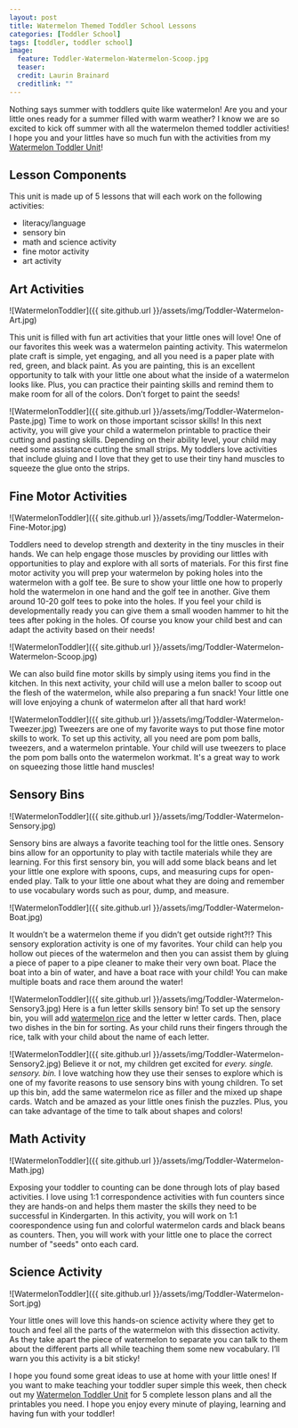 ```yaml
---
layout: post
title: Watermelon Themed Toddler School Lessons
categories: [Toddler School]
tags: [toddler, toddler school]
image:
  feature: Toddler-Watermelon-Watermelon-Scoop.jpg
  teaser: 
  credit: Laurin Brainard
  creditlink: ""
---
```

Nothing says summer with toddlers quite like watermelon! Are you and your little ones ready for a summer filled with warm weather? I know we are so excited to kick off summer with all the watermelon themed toddler activities! I hope you and your littles have so much fun with the activities from my [Watermelon Toddler Unit](https://www.teacherspayteachers.com/Product/Toddler-School-Lesson-Plans-Watermelon-Theme-Activities-Homeschool-Classroom-4762010?st=de9cd60d8dfd70334033c279f463c701&utm_source=PB%20Blog&utm_campaign=Watermelon%20Toddler%20School%20)! 

## Lesson Components 
This unit is made up of 5 lessons that will each work on the following activities:
- literacy/language 
- sensory bin 
- math and science activity 
- fine motor activity 
- art activity 

## Art Activities 

![WatermelonToddler]({{ site.github.url }}/assets/img/Toddler-Watermelon-Art.jpg)

This unit is filled with fun art activities that your little ones will love! One of our favorites this week was a watermelon painting activity. This watermelon plate craft is simple, yet engaging, and all you need is a paper plate with red, green, and black paint. As you are painting, this is an excellent opportunity to talk with your little one about what the inside of a watermelon looks like. Plus, you can practice their painting skills and remind them to make room for all of the colors. Don’t forget to paint the seeds! 

![WatermelonToddler]({{ site.github.url }}/assets/img/Toddler-Watermelon-Paste.jpg)
Time to work on those important scissor skills! In this next activity, you will give your child a watermelon printable to practice their cutting and pasting skills. Depending on their ability level, your child may need some assistance cutting the small strips. My toddlers love activities that include gluing and I love that they get to use their tiny hand muscles to squeeze the glue onto the strips. 

## Fine Motor Activities 

![WatermelonToddler]({{ site.github.url }}/assets/img/Toddler-Watermelon-Fine-Motor.jpg)

Toddlers need to develop strength and dexterity in the tiny muscles in their hands. We can help engage those muscles by providing our littles with opportunities to play and explore with all sorts of materials. For this first fine motor activity you will prep your watermelon by poking holes into the watermelon with a golf tee. Be sure to show your little one how to properly hold the watermelon in one hand and the golf tee in another. Give them around 10-20 golf tees to poke into the holes. If you feel your child is developmentally ready you can give them a small wooden hammer to hit the tees after poking in the holes. Of course you know your child best and can adapt the activity based on their needs! 

![WatermelonToddler]({{ site.github.url }}/assets/img/Toddler-Watermelon-Watermelon-Scoop.jpg)

We can also build fine motor skills by simply using items you find in the kitchen. In this next activity, your child will use a melon baller to scoop out the flesh of the watermelon, while also preparing a fun snack! Your little one will love enjoying a chunk of watermelon after all that hard work!

![WatermelonToddler]({{ site.github.url }}/assets/img/Toddler-Watermelon-Tweezer.jpg)
Tweezers are one of my favorite ways to put those fine motor skills to work.  To set up this activity, all you need are pom pom balls, tweezers, and a watermelon printable. Your child will use tweezers to place the pom pom balls onto the watermelon workmat. It's a great way to work on squeezing those little hand muscles!

## Sensory Bins 

![WatermelonToddler]({{ site.github.url }}/assets/img/Toddler-Watermelon-Sensory.jpg)

Sensory bins are always a favorite teaching tool for the little ones. Sensory bins allow for an opportunity to play with tactile materials while they are learning. For this first sensory bin, you will add some black beans and let your little one explore with spoons, cups, and measuring cups for open-ended play. Talk to your little one about what they are doing and remember to use vocabulary words such as pour, dump, and measure. 

![WatermelonToddler]({{ site.github.url }}/assets/img/Toddler-Watermelon-Boat.jpg)

It wouldn’t be a watermelon theme if you didn’t get outside right?!? This sensory exploration activity is one of my favorites. Your child can help you hollow out pieces of the watermelon and then you can assist them by gluing a piece of paper to a pipe cleaner to make their very own boat. Place the boat into a bin of water, and have a boat race with your child! You can make multiple boats and race them around the water! 

![WatermelonToddler]({{ site.github.url }}/assets/img/Toddler-Watermelon-Sensory3.jpg)
Here is a fun letter skills sensory bin! To set up the sensory bin, you will add [watermelon rice](https://theprimarybrain.com/toddler/2019/08/21/Watermelon-Sensory-Rice/) and the letter w letter cards. Then, place two dishes in the bin for sorting. As your child runs their fingers through the rice, talk with your child about the name of each letter.

![WatermelonToddler]({{ site.github.url }}/assets/img/Toddler-Watermelon-Sensory2.jpg)
Believe it or not, my children get excited for _every. single. sensory. bin._ I love watching how they use their senses to explore which is one of my favorite reasons to use sensory bins with young children. To set up this bin, add the same watermelon rice as filler and the mixed up shape cards. Watch and be amazed as your little ones finish the puzzles. Plus, you can take advantage of the time to talk about shapes and colors!

## Math Activity 

![WatermelonToddler]({{ site.github.url }}/assets/img/Toddler-Watermelon-Math.jpg)

Exposing your toddler to counting can be done through lots of play based activities. I love using 1:1 correspondence activities with fun counters since they are hands-on and helps them master the skills they need to be successful in Kindergarten. In this activity, you will work on 1:1 coorespondence using fun and colorful watermelon cards and black beans as counters. Then, you will work with your little one to place the correct number of "seeds" onto each card.

## Science Activity 

![WatermelonToddler]({{ site.github.url }}/assets/img/Toddler-Watermelon-Sort.jpg)

Your little ones will love this hands-on science activity where they get to touch and feel all the parts of the watermelon with this dissection activity. As they take apart the piece of watermelon to separate you can talk to them about the different parts all while teaching them some new vocabulary. I’ll warn you this activity is a bit sticky!

I hope you found some great ideas to use at home with your little ones! If you want to make teaching your toddler super simple this week, then check out my [Watermelon Toddler Unit](https://www.teacherspayteachers.com/Product/Toddler-School-Lesson-Plans-Watermelon-Theme-Activities-Homeschool-Classroom-4762010?st=de9cd60d8dfd70334033c279f463c701&utm_source=PB%20Blog&utm_campaign=Watermelon%20Toddler%20School%20) for 5 complete lesson plans and all the printables you need. I hope you enjoy every minute of playing, learning and having fun with your toddler!



